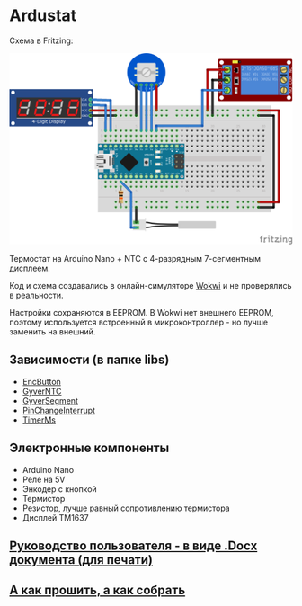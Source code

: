 # Ardustat

Схема в Fritzing:

![Fritzing](./readme_assets/fritzing.png)

Термостат на Arduino Nano + NTC с 4-разрядным 7-сегментным дисплеем.

Код и схема создавались в онлайн-симуляторе [Wokwi](https://wokwi.com/) и не проверялись в реальности.

Настройки сохраняются в EEPROM. В Wokwi нет внешнего EEPROM, поэтому используется встроенный в микроконтроллер - но лучше заменить на внешний.

## Зависимости (в папке libs)

- [EncButton](https://github.com/GyverLibs/EncButton)
- [GyverNTC](https://github.com/GyverLibs/GyverNTC)
- [GyverSegment](https://github.com/GyverLibs/GyverSegment)
- [PinChangeInterrupt](https://github.com/NicoHood/PinChangeInterrupt)
- [TimerMs](https://github.com/GyverLibs/TimerMs)

## Электронные компоненты

- Arduino Nano
- Реле на 5V
- Энкодер с кнопкой
- Термистор
- Резистор, лучше равный сопротивлению термистора
- Дисплей TM1637

## [Руководство пользователя - в виде .Docx документа (для печати)](./USER_MANUAL.docx)

## [А как прошить, а как собрать](https://alexgyver.ru/arduino-first/)
